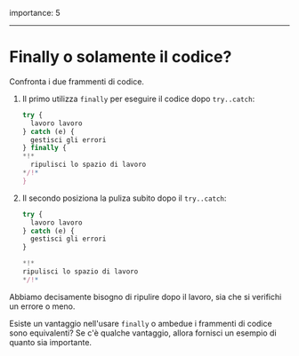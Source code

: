 importance: 5

---

# Finally o solamente il codice?

Confronta i due frammenti di codice.

1. Il primo utilizza `finally` per eseguire il codice dopo `try..catch`:

    ```js
    try {
      lavoro lavoro
    } catch (e) {
      gestisci gli errori
    } finally {
    *!*
      ripulisci lo spazio di lavoro
    */!*
    }
    ```
2. Il secondo posiziona la puliza subito dopo il `try..catch`:

    ```js
    try {
      lavoro lavoro
    } catch (e) {
      gestisci gli errori
    }

    *!*
    ripulisci lo spazio di lavoro
    */!*
    ```

Abbiamo decisamente bisogno di ripulire dopo il lavoro, sia che si verifichi un errore o meno.

Esiste un vantaggio nell'usare `finally` o ambedue i frammenti di codice sono equivalenti? Se c'è qualche vantaggio, allora fornisci un esempio di quanto sia importante.
